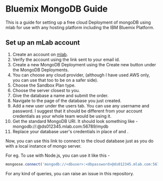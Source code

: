 # Bluemix MongoDB Guide

This is a guide for setting up a free cloud Deployment of mongoDB using mlab for use with any hosting platform including the IBM Bluemix Platform.

## Set up an mLab account

1. Create an account on [mlab](https://mlab.com/).
2. Verify the account using the link sent to your email id.
3. Create a new MongoDB Deployment using the Create new button under the MongoDB Deployments.
4. You can choose any cloud provider, (although I have used AWS only, you can use that too to be on a safer side).
5. Choose the Sandbox Plan type.
6. Choose the server closest to you.
7. Give the database a name and submit the order.
8. Navigate to the page of the database you just created.
9. Add a new user under the users tab. You can use any username and password. I suggest that it should be different from your account credentials as your whole team would be using it.
10. Get the standard MongoDB URI. It should look something like -
  mongodb://<dbuser>:<dbpassword>@ds012345.mlab.com:56789/mydb
11. Replace your database user's credentials in place of <dbuser> and <dbpassword>.

Now, you can use this link to connect to the cloud database just as you do with a local instance of mongo server.

For eg.
To use with Node.js, you can use it like this -

```javascript
mongoose.connect('mongodb://<dbuser>:<dbpassword>@ds012345.mlab.com:56789/mydb');
```

For any kind of queries, you can raise an issue in this repository.
